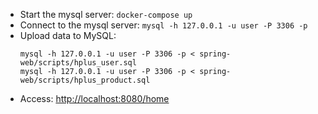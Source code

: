 

 - Start the mysql server: `docker-compose up`
 - Connect to the mysql server: `mysql -h 127.0.0.1 -u user -P 3306 -p`
 - Upload data to MySQL: 
   ```
   mysql -h 127.0.0.1 -u user -P 3306 -p < spring-web/scripts/hplus_user.sql
   mysql -h 127.0.0.1 -u user -P 3306 -p < spring-web/scripts/hplus_product.sql
   ```
 - Access: [http://localhost:8080/home](http://localhost:8080/home)


